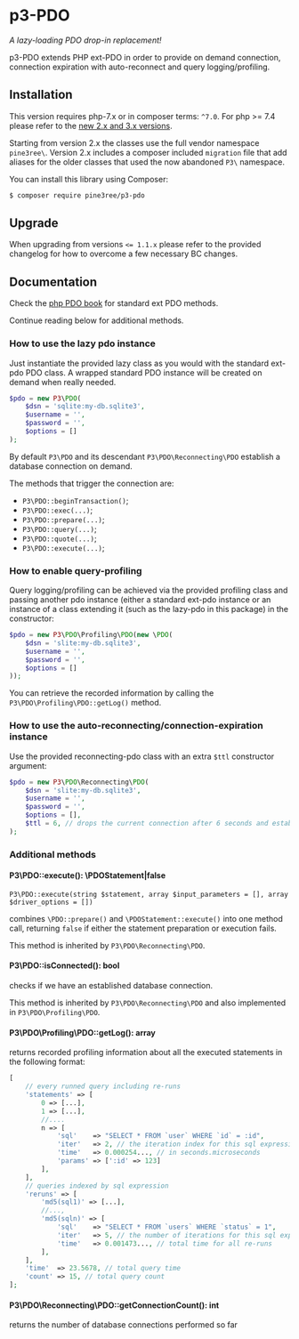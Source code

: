# p3-PDO

*A lazy-loading PDO drop-in replacement!*

p3-PDO extends PHP ext-PDO in order to provide on demand connection, connection
expiration with auto-reconnect and query logging/profiling.


## Installation

This version requires php-7.x or in composer terms: `^7.0`.
For php >= 7.4 please refer to the [new 2.x and 3.x versions](https://github.om/pine3ree/pine3ree-pdo).

Starting from version 2.x the classes use the full vendor namespace `pine3ree\`.
Version 2.x includes a composer included `migration` file that add aliases for
the older classes that used the now abandoned `P3\` namespace.

You can install this library using Composer:

```bash
$ composer require pine3ree/p3-pdo
```

## Upgrade

When upgrading from versions `<= 1.1.x` please refer to the provided changelog
for how to overcome a few necessary BC changes.

## Documentation

Check the [php PDO book](https://www.php.net/manual/en/book.pdo.php) for standard ext PDO methods.

Continue reading below for additional methods.

### How to use the lazy pdo instance

Just instantiate the provided lazy class as you would with the standard ext-pdo
PDO class. A wrapped standard PDO instance will be created on demand when really needed.

```php
$pdo = new P3\PDO(
    $dsn = 'sqlite:my-db.sqlite3',
    $username = '',
    $password = '',
    $options = []
);
```

By default `P3\PDO` and its descendant `P3\PDO\Reconnecting\PDO` establish a
database connection on demand.

The methods that trigger the connection are:

- `P3\PDO::beginTransaction()`;
- `P3\PDO::exec(...)`;
- `P3\PDO::prepare(...)`;
- `P3\PDO::query(...)`;
- `P3\PDO::quote(...)`;
- `P3\PDO::execute(...)`;


### How to enable query-profiling

Query logging/profiling can be achieved via the provided profiling class and passing
another pdo instance (either a standard ext-pdo instance or an instance of a class
extending it (such as the lazy-pdo in this package) in the constructor:
```php
$pdo = new P3\PDO\Profiling\PDO(new \PDO(
    $dsn = 'slite:my-db.sqlite3',
    $username = '',
    $password = '',
    $options = []
));
```
You can retrieve the recorded information by calling the `P3\PDO\Profiling\PDO::getLog()` method.


### How to use the auto-reconnecting/connection-expiration instance

Use the provided reconnecting-pdo class with an extra `$ttl` constructor argument:

```php
$pdo = new P3\PDO\Reconnecting\PDO(
    $dsn = 'slite:my-db.sqlite3',
    $username = '',
    $password = '',
    $options = [],
    $ttl = 6, // drops the current connection after 6 seconds and establish a new one on demand
);
```


### Additional methods

#### P3\PDO::execute(): \PDOStatement|false
```
P3\PDO::execute(string $statement, array $input_parameters = [], array $driver_options = [])
```
combines `\PDO::prepare()` and `\PDOStatement::execute()` into one method call,
returning `false` if either the statement preparation or execution fails.

This method is inherited by `P3\PDO\Reconnecting\PDO`.

#### P3\PDO::isConnected(): bool

checks if we have an established database connection.

This method is inherited by `P3\PDO\Reconnecting\PDO` and also implemented in `P3\PDO\Profiling\PDO`.

#### P3\PDO\Profiling\PDO::getLog(): array
returns recorded profiling information about all the executed statements in the
following format:
```php
[
    // every runned query including re-runs
    'statements' => [
        0 => [...],
        1 => [...],
        //....
        n => [
            'sql'    => "SELECT * FROM `user` WHERE `id` = :id",
            'iter'   => 2, // the iteration index for this sql expression
            'time'   => 0.000254..., // in seconds.microseconds
            'params' => [':id' => 123]
        ],
    ],
    // queries indexed by sql expression
    'reruns' => [
        'md5(sql1)' => [...],
        //...,
        'md5(sqln)' => [
            'sql'    => "SELECT * FROM `users` WHERE `status` = 1",
            'iter'   => 5, // the number of iterations for this sql expression
            'time'   => 0.001473..., // total time for all re-runs
        ],
    ],
    'time'  => 23.5678, // total query time
    'count' => 15, // total query count
];
```
#### P3\PDO\Reconnecting\PDO::getConnectionCount(): int
returns the number of database connections performed so far

